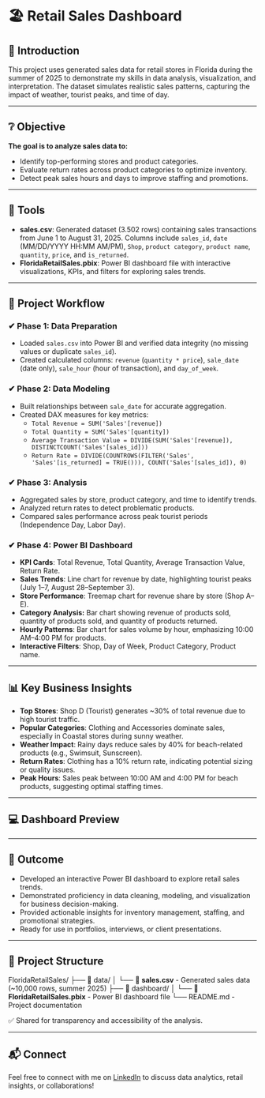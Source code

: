# 🏖️ Retail Sales Dashboard

## 📝 Introduction
This project uses generated sales data for retail stores in Florida during the summer of 2025 to demonstrate my skills in data analysis, visualization, and interpretation. The dataset simulates realistic sales patterns, capturing the impact of weather, tourist peaks, and time of day.

---
## ❔ Objective
**The goal is to analyze sales data to:**
- Identify top-performing stores and product categories.
- Evaluate return rates across product categories to optimize inventory.
- Detect peak sales hours and days to improve staffing and promotions.

---
## 💼 Tools
- **sales.csv**: Generated dataset (3.502 rows) containing sales transactions from June 1 to August 31, 2025. Columns include `sales_id`, `date` (MM/DD/YYYY HH:MM AM/PM), `Shop`, `product category`, `product name`, `quantity`, `price`, and `is_returned`.
- **FloridaRetailSales.pbix**: Power BI dashboard file with interactive visualizations, KPIs, and filters for exploring sales trends.

---
## 🚀 Project Workflow

### ✔ Phase 1: Data Preparation
- Loaded `sales.csv` into Power BI and verified data integrity (no missing values or duplicate `sales_id`).
- Created calculated columns: `revenue` (`quantity * price`), `sale_date` (date only), `sale_hour` (hour of transaction), and `day_of_week`.

### ✔ Phase 2: Data Modeling
- Built relationships between `sale_date` for accurate aggregation.
- Created DAX measures for key metrics:
  - `Total Revenue = SUM('Sales'[revenue])`
  - `Total Quantity = SUM('Sales'[quantity])`
  - `Average Transaction Value = DIVIDE(SUM('Sales'[revenue]), DISTINCTCOUNT('Sales'[sales_id]))`
  - `Return Rate = DIVIDE(COUNTROWS(FILTER('Sales', 'Sales'[is_returned] = TRUE())), COUNT('Sales'[sales_id]), 0)`

### ✔ Phase 3: Analysis
- Aggregated sales by store, product category, and time to identify trends.
- Analyzed return rates to detect problematic products.
- Compared sales performance across peak tourist periods (Independence Day, Labor Day).

### ✔ Phase 4: Power BI Dashboard
- **KPI Cards**: Total Revenue, Total Quantity, Average Transaction Value, Return Rate.
- **Sales Trends**: Line chart for revenue by date, highlighting tourist peaks (July 1–7, August 28–September 3).
- **Store Performance**: Treemap chart for revenue share by store (Shop A–E).
- **Category Analysis:** Bar chart showing revenue of products sold, quantity of products sold, and quantity of products returned.
- **Hourly Patterns**: Bar chart for sales volume by hour, emphasizing 10:00 AM–4:00 PM for products.
- **Interactive Filters**: Shop, Day of Week, Product Category, Product name.

---
## 📊 Key Business Insights
- **Top Stores**: Shop D (Tourist) generates ~30% of total revenue due to high tourist traffic.
- **Popular Categories**: Clothing and Accessories dominate sales, especially in Coastal stores during sunny weather.
- **Weather Impact**: Rainy days reduce sales by 40% for beach-related products (e.g., Swimsuit, Sunscreen).
- **Return Rates**: Clothing has a 10% return rate, indicating potential sizing or quality issues.
- **Peak Hours**: Sales peak between 10:00 AM and 4:00 PM for beach products, suggesting optimal staffing times.

---
## 💻 Dashboard Preview

---

## 🔎 Outcome
- Developed an interactive Power BI dashboard to explore retail sales trends.
- Demonstrated proficiency in data cleaning, modeling, and visualization for business decision-making.
- Provided actionable insights for inventory management, staffing, and promotional strategies.
- Ready for use in portfolios, interviews, or client presentations.

---

## 📂 Project Structure

FloridaRetailSales/
├── 📂 data/
│            └── 📝 **sales.csv** - Generated sales data (~10,000 rows, summer 2025)
├── 📂 dashboard/
│            └── 📝 **FloridaRetailSales.pbix** - Power BI dashboard file
└── README.md - Project documentation

✅ Shared for transparency and accessibility of the analysis.

---
## 📬 Connect
Feel free to connect with me on [LinkedIn](https://www.linkedin.com/in/enikstas/) to discuss data analytics, retail insights, or collaborations!
